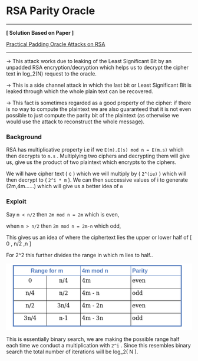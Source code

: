# RSA Parity Oracle

---

**[ Solution Based on Paper ]** 

[Practical Padding Oracle Attacks on RSA](http://secgroup.dais.unive.it/wp-content/uploads/2012/11/Practical-Padding-Oracle-Attacks-on-RSA.html)

---

→ This attack works due to leaking of the Least Significant Bit by an unpadded RSA encryption/decryption which helps us to decrypt the cipher text in log_2(N) request to the oracle.

→ This is a side channel attack in which the last bit or Least Significant Bit is leaked through which the whole plain text can be recovered. 

→ This fact is sometimes regarded as a good property of the cipher: if there is no way to compute the plaintext we are also guaranteed that it is not even possible to just compute the parity bit of the plaintext (as otherwise we would use the attack to reconstruct the whole message).

### Background

RSA has multiplicative property i.e if we `E(m).E(s) mod n = E(m.s)` which then decrypts to `m.s` . Multiplying two ciphers and decrypting them will give us, give us the product of two plaintext which encrypts to the ciphers.

We will have cipher text ( c )  which we will multiply by ( `2^(ie)` ) which will then decrypt to ( `2^i * m` ). We can then successive values of i to generate (2m,4m......) which will give us a better idea of `m`

### Exploit

Say `m < n/2` then `2m mod n = 2m` which is even, 

when `m > n/2` then `2m mod n = 2m-n` which odd,

This gives us an idea of where the ciphertext lies the upper or lower half of [ 0 , n/2 ,n ] 

For 2^2 this further divides the range in which m lies to half..

![images/Untitled.png](images/Untitled.png)

 This is essentially binary search, we are making the possible range half each time we conduct a multiplication with `2^i` . Since this resembles binary search the total number of iterations will be log_2( N ).
